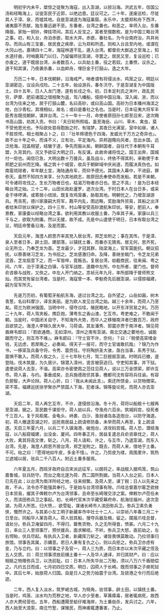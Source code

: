 <!-- { "loadSidebar": true } -->
　　明初宇内未平，桀惊之徒聚为海寇，出入澎湖，以掠沿海。洪武五年，信国公汤和经略海上，议徙澎民于近郭，以绝边患。廷议可之。二十年，遂废巡检，尽徙其人于漳、泉，而墟其地。自是澎湖遂为海寇巢窟。永乐中，太盬郑和舟下西洋，诸夷靡不贡献，独东番远避不至。东番者，台湾之番也。和恶之，率师入台。东番降服。家贻一铜铃，俾挂项间。其后人反宝之，富者至掇数枚。是为中国三略台湾之事。初，和入台，舟泊赤嵌，取水大井。赤嵌，番社名，为今台南府治，共井尚存。而凤山有三宝姜，居民食之疾瘳，云为郑和所遗。则和入台且至内地，或谓在大冈山也。嘉靖四十二年，海寇林道干乱，遁入台湾。都督俞大猷追之至海上，知水道纡曲，时哨鹿耳门以归，乃留偏师驻澎湖，寻罢之。居民又至，复设巡检；已亦废之。道干既居台湾，从者数百人，以兵劫土番，役之若奴。土番愤，议杀之。道干知其谋，乃夜袭杀番，以血衅舟，埋巨金于打鼓山，逸之大年。

　　万历二十年，日本伐朝鲜，沿海戒严。哨者谓有将侵淡水、鸡笼之议，明廷以澎湖密迩，议设兵戍险。二十五年，始设游兵，春冬汛守。于是澎湖复为中国版土。四十五年，日人入龙门港，遂有长戍之令。初，日本足利氏之末叶，政乱民穷，萨摩、肥前诸国之氓相聚为盗，驾八幡船，侵掠中国沿海，深入闽、浙，而以台湾为往来之地，居于打鼓山麓，名曰高砂，或曰高山国。高砂为日本播州海滨之地，白沙青松，其境相似，故名；或曰是番社之名也。当是时，日本征夷大将军丰臣秀吉既伐朝鲜，谋并台湾。二十一年十一月，命使者原田孙七郎至吕宋，途次赐书高山国，劝其入贡。书曰：『夫日轮所照临，虽至海岳、山川、草木、禽虫，莫不受他恩光也。予际欲处慈母胞胎之时，有瑞梦。其夜日光满室，室中如昼，诸人不胜惊愕。相士相聚占卜之，曰：「壮年辉德色于四海，发威光于万方之奇异也」。故不出十年之中，而诛不义，立有功，平定海内。异邦遐陬向风者，忽出乡国，远泛抢海，冠盖相望，结辙于道，争先而服从矣。朝鲜国者，自往代于本朝有牛耳盟，久背其约。况又予欲征大明之日，有反谋。此故命诸将伐之。国王出奔，国城付一炬也。闻信已急，大明出数十万援兵，虽及战斗，终依不得其利，来勒使于本邦肥之前州而乞降。徭之筑十个城营，收兵于朝鲜域中庆尚道，而履决真伪也。如南蛮琉球者，年年献土宜，海陆通舟车，而仰予德光。其国未入幕中，不进庭，罪弥天。虽然不知四方来享，分为其地疏志，故原田氏奉使命而发船。若是不来朝，可令诸将攻伐之。生长万物者日也，枯渴万物者亦日也。思之不具』！是为日本经略台湾之始。三十二年，山田长政赴暹罗，途次台湾。于时日本人在台日多，或采金于哆啰满，或寄居小琉球。既复攻鸡笼番，胁取其地。明朝忧之，乃增澎湖游兵。秀吉死，德川家康嗣大将军，戡平内乱，图远略，奖励海外贸易，其船之出洋者给朱印状以保护之。四十三年，村山等安受高砂渡航朱印状。等安，肥前人，奉景教，家康委以经略台湾之事。欲利用其教以收服土番，乃率其子来。家康以兵三千与之，欲取为附庸。然以无援，故不成。先是中山遣使于明日，日本有取台湾之议，明廷命警备沿海，及是而罢。

　　天启元年，海澄人颜思齐率其党入居台湾，郑芝龙附之；事在其传。于是漳、泉人至者日多，辟土田，建部落，以镇抚土番，而番亦无猜焉。居无何，思齐死，众无所立，乃奉芝龙为首。芝龙最少，才冠其群，陆梁海上，官军莫能抗。朝议招抚。以蔡善继习芝龙，为书招之。芝龙感激归命。及降，善继坐戟门，令芝龙兄弟泥首，芝龙屈意下之，而一军皆哗，竟叛去。复居台湾，劫截商民，往来闽、粤之间。六年，泊于漳浦之白镇，与官军战胜，遂趣中左所。中左所者，厦门也。督师俞咨皋与战败，又佚之。中左人开门纳之。祟祯元年九月，率所部降于督师熊文灿，而其党有留台湾者。当是时，海寇曾一本、李魁奇先后据澎湖，以侵掠福建，嗣为官军所灭。

　　先是万历初，有葡萄牙船航东海，途过台湾之北。自外望之，山岳如画，树木青葱，名曰科摩沙，译言美丽。是为欧人发见台湾之始。越三十余年，而荷人乃至矣。荷兰为欧洲强国，当明中叶，侵夺瓜哇，殖民略地，以开东洋贸易之利。万历二十九年，荷人驾夹板，携巨炮，薄粤东之香山澳，乞互市。粤吏难之，不敢闻于朝。当是时，中国闭关自守，不知海外大势，而华人之移殖南洋者巳数百万，政府且欲禁之。海澄人李锦久居大年，习荷语。其友潘秀、郭震亦贾于南洋者。锦见荷酋麻韦郎曰：『若欲通商，无如漳州。漳州之南有澎湖，南北交通之要地也，诚能踞而守之，则互市不难』。麻韦郎曰：『守土官不许，奈何』？曰：『税使高寀嗜金钱，无远虑，若厚贿之，必奏闻。得天子一报可，而守土官谁敢抗哉』？锦乃为作书，一移寀及兵备守将，令秀、震赍往。守将陶拱圣大骇，亟白当事，系秀于狱。震惧不敢入。而荷人俟之久，三十七年秋七月，驾二巨舰抵澎湖。时明兵已撤，遂登陆，伐木筑屋，为久居计。锦潜入漳州，诡言被获逃归。守吏知其事，并下狱。遣使说荷人去澎，不谐。高寀亦令密使周之范往见荷人，说以三万金馈寀，即许互市。荷人喜，与约。事垂成矣，总兵施德政侦其事，檄都司沈有容将兵往谕。有容负胆智，大声论辩。荷人心折，曰：『我从未闻此言』。索还所馈金，以货物赠寀。寀不答。福建巡抚徐学聚亦严禁国人下海，犯者诛。锦等旋论死，而荷人亦去澎湖。

　　天启二年，荷人再乞互市，不许，遂侵掠沿海。冬十月，荷将以船舰十七艘再至澎湖，据之。澎民数千谋拒守。荷人劫以兵，夺渔舟六百余。筑城妈宫，役死者千三百人。复于风柜尾、金龟头、峙裹、白沙、渔翁诸岛各造炮台，以防守海道。初，荷人撤退澎湖之时，巡抚南居益上疏请修防备，未举而荷人再至，复上疏请逐。天启三年夏六月，以兵二千入镇海港，破炮台，进攻妈宫城。荷人恐，潜结海寇，以八船窥福建，出没金、厦间。四年春正月，居益复遣总兵俞咨皋伐之，荷人大败，禽其将高文律，斩之。八月，荷人请和，许之，与互市，乃退澎湖，而东入台湾。先是，海澄人颜思齐居台湾，郑芝宠附之。既去，而荷人来，借地于土番。不可。绐之曰：『愿得地如牛皮，多金不惜』。许之。乃剪皮为缕，周围里许，筑热兰遮城以居，驻兵二千八百人。附近土番多服焉。

　　六年夏五月，西班牙政府自吕宋派远征军，以朗将之，率战舰入据鸡笼，筑山嘉鲁城，驻兵防守。而台之南北遂为荷、西二国所割据。当荷人入台之前，日本人已先在此；以台湾为南洋所经之地，往来频繁。及荷人至，课丁税；日人以先来之故，不从，法令亦不能强其奉行。于是始与台湾领事有隙。爪哇总督嘉尔匾芝欲挫日本贸易，擢其子俾敕尔卢为台湾领事，且命至长崎理交涉之案。俾敕尔卢莅任未久，而滨田弥兵卫之事起。初，长崎代官末次平藏受幕府命，航海往福州，途次澎湖，为荷人所苦。归大愤，、欲雪耻，谋诸长崎市人滨田弥兵卫。弥兵卫素负勇侠，慨然许之。与其弟小左工明子新藏率市中壮士十二人，以崇祯八年春三月二十日至台。同船华人某告荷人。荷人验其船，搜夺兵器及楫，留之。牒报爪哇总督，请处分。弥兵卫淹留四月，不得归，罄售货物，久之无所得食，愤甚。六月二十九日，率众三人至领事厅，预伏援兵，面求解缆。不听。弥兵卫大怒，直前劫之，左右愕眙，伏兵尽起。有执兵入卫者，新藏挥刀斩之，诸皆畏惧莫敢动。乃拉领事归旅馆。领事告其属，示媾意。若日人果有复仇之心，则以兵拒之。弥兵卫亦虑有变，乃与立约。曰：以领事之子及官一、荷人三为质，而日本亦以末次平藏之侄及五人交质。曰：荷兰领事须放前捕土番十一人及华人通译，并归其财产。曰：应以相抵之物赠弥兵卫，以洗前耻。曰：日本人所失华丝二万觔，须以八万六千盾赔偿之。凡约五日而成，七月初四日交质。明日，囚荷人于长崎。既而领事之子瘐死狱中。其后七年，始放荷人归国。自是日人之势力始震于台湾。及锁港之令行而后绝迹。

　　二年，西人复入淡水，筑罗岷古城，为犄角，驻领事，辟土田，以镇抚土番。当是时，鸡笼、淡水均为荒秽之地，华人亦少至者，草茀瘴毒，居者辄病死，故西人亦大费经营也。五年，西船遭飓至蛤仔难海岸，为土番劫杀，发兵讨之。六年，西人始至大浪泵，南讫竹堑，谋殖民，而神甫辄遭番害，乃止。


